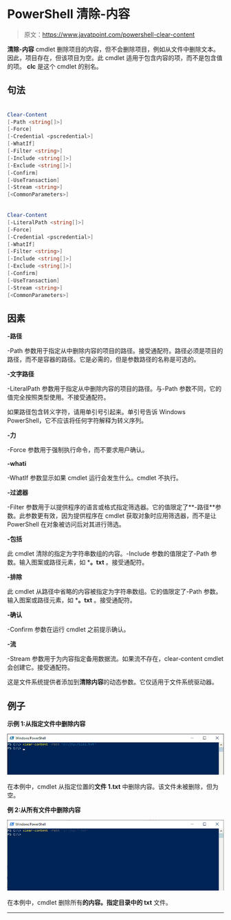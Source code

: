 # PowerShell 清除-内容

> 原文：<https://www.javatpoint.com/powershell-clear-content>

**清除-内容** cmdlet 删除项目的内容，但不会删除项目，例如从文件中删除文本。因此，项目存在，但该项目为空。此 cmdlet 适用于包含内容的项，而不是包含值的项。 **clc** 是这个 cmdlet 的别名。

## 句法

```ps1

Clear-Content 
[-Path <string[]>]
[-Force]
[-Credential <pscredential>] 
[-WhatIf]
[-Filter <string>] 
[-Include <string[]>] 
[-Exclude <string[]>] 
[-Confirm] 
[-UseTransaction] 
[-Stream <string>]  
[<CommonParameters>]

```

```ps1

Clear-Content 
[-LiteralPath <string[]>]
[-Force]
[-Credential <pscredential>] 
[-WhatIf]  
[-Filter <string>] 
[-Include <string[]>] 
[-Exclude <string[]>] 
[-Confirm] 
[-UseTransaction] 
[-Stream <string>] 
[<CommonParameters>]

```

## 因素

**-路径**

-Path 参数用于指定从中删除内容的项目的路径。接受通配符。路径必须是项目的路径，而不是容器的路径。它是必需的，但是参数路径的名称是可选的。

**-文字路径**

-LiteralPath 参数用于指定从中删除内容的项目的路径。与-Path 参数不同，它的值完全按照类型使用。不接受通配符。

如果路径包含转义字符，请用单引号引起来。单引号告诉 Windows PowerShell，它不应该将任何字符解释为转义序列。

**-力**

-Force 参数用于强制执行命令，而不要求用户确认。

**-whati**

-WhatIf 参数显示如果 cmdlet 运行会发生什么。cmdlet 不执行。

**-过滤器**

-Filter 参数用于以提供程序的语言或格式指定筛选器。它的值限定了**-路径**参数。此参数更有效，因为提供程序在 cmdlet 获取对象时应用筛选器，而不是让 PowerShell 在对象被访问后对其进行筛选。

**-包括**

此 cmdlet 清除的指定为字符串数组的内容。-Include 参数的值限定了-Path 参数。输入图案或路径元素，如 ***。txt** 。接受通配符。

**-排除**

此 cmdlet 从路径中省略的内容被指定为字符串数组。它的值限定了-Path 参数。输入图案或路径元素，如 ***。txt** 。接受通配符。

**-确认**

-Confirm 参数在运行 cmdlet 之前提示确认。

**-流**

-Stream 参数用于为内容指定备用数据流。如果流不存在，clear-content cmdlet 会创建它。接受通配符。

这是文件系统提供者添加到**清除内容**的动态参数。它仅适用于文件系统驱动器。

## 例子

**示例 1:从指定文件中删除内容**

![PowerShell Clear-Content](img/6948127910537b7d4ed88f02d2d5498d.png)

在本例中，cmdlet 从指定位置的**文件 1.txt** 中删除内容。该文件未被删除，但为空。

**例 2:从所有文件中删除内容**

![PowerShell Clear-Content](img/91dcf3bd9116bcdebff9838f0a7b29d4.png)

在本例中，cmdlet 删除所有**的内容。指定目录中的 txt** 文件。

* * *